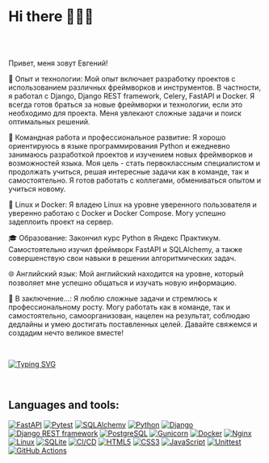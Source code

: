 # Hi there 👋👋👋

<br/>
<br/>


Привет, меня зовут Евгений!

💼 Опыт и технологии:
Мой опыт включает разработку проектов с использованием различных фреймворков и инструментов. В частности, я работал с
Django, Django REST framework, Celery, FastAPI и Docker. Я всегда готов браться за новые фреймворки и технологии, если
это необходимо для проекта. Меня увлекают сложные задачи и поиск оптимальных решений.

🤝 Командная работа и профессиональное развитие:
Я хорошо ориентируюсь в языке программирования Python и ежедневно занимаюсь разработкой проектов и изучением новых
фреймворков и возможностей языка. Моя цель - стать первоклассным специалистом и продолжать учиться, решая интересные
задачи как в команде, так и самостоятельно. Я готов работать с коллегами, обмениваться опытом и учиться новому.

🐧 Linux и Docker:
Я владею Linux на уровне уверенного пользователя и уверенно работаю с Docker и Docker Compose. Могу успешно задеплоить
проект на сервер.

🎓 Образование:
Закончил курс Python в Яндекс Практикум. Самостоятельно изучил фреймворк FastAPI и SQLAlchemy, а также совершенствую
свои навыки в решении алгоритмических задач.

🌐 Английский язык:
Мой английский находится на уровне, который позволяет мне успешно общаться и изучать новую информацию.

🌟 В заключение...:
Я люблю сложные задачи и стремлюсь к профессиональному росту. Могу работать как в команде, так и самостоятельно,
самоорганизован, нацелен на результат, соблюдаю дедлайны и умею достигать поставленных целей. Давайте свяжемся и
создадим нечто великое вместе!

<br/>

[![Typing SVG](https://readme-typing-svg.demolab.com?font=oswald&weight=700&size=24&duration=3000&pause=1000&color=3BCAF7&random=false&width=500&height=45&lines=Yandex+Practicum+graduate+...;Back-end+and+Front-end+developer;Fullstack+developer+++%F0%9F%91%86;Python+developer+and+Javascri+++++++%F0%9F%A4%AF;damn+it+...++++++++++++%F0%9F%A4%AC)](https://git.io/typing-svg)

<br/>

## Languages and tools:

[![FastAPI](https://img.shields.io/badge/fastapi-3670A0?style=for-the-badge&logo=fastapi&logoColor=00c0ad)](https://fastapi.tiangolo.com/)
[![Pytest](https://img.shields.io/badge/pytest-3670A0?style=for-the-badge&logo=pytest&logoColor=fff45e)](https://docs.pytest.org/en/latest/)
[![SQLAlchemy](https://img.shields.io/badge/sqlalchemy-3670A0?style=for-the-badge&logo=circle&logoColor=9fca9f)](https://www.sqlalchemy.org/)
[![Python](https://img.shields.io/badge/python-3670A0?style=for-the-badge&logo=python&logoColor=ffdd54)](https://www.python.org/)
[![Django](https://img.shields.io/badge/django-3670A0?style=for-the-badge&logo=django&logoColor=11F7BB)](https://www.djangoproject.com/)
[![Django REST framework](https://img.shields.io/badge/DRF-3670A0?style=for-the-badge&logo=django&logoColor=ff7171)](https://www.django-rest-framework.org/)
[![PostgreSQL](https://img.shields.io/badge/postgres-3670A0?style=for-the-badge&logo=postgresql&logoColor=66EEFF)](https://www.postgresql.org/)
[![Gunicorn](https://img.shields.io/badge/gunicorn-3670A0?style=for-the-badge&logo=gunicorn&logoColor=11FF44)](https://gunicorn.org/)
[![Docker](https://img.shields.io/badge/docker-3670A0?style=for-the-badge&logo=docker&logoColor=33AAFF)](https://www.docker.com/)
[![Nginx](https://img.shields.io/badge/nginx-3670A0?style=for-the-badge&logo=nginx&logoColor=11FF44)](https://nginx.org/)
[![Linux](https://img.shields.io/badge/linux-3670A0?style=for-the-badge&logo=linux&logoColor=000000)](https://www.linux.org/)
[![SQLite](https://img.shields.io/badge/sqlite-3670A0.svg?style=for-the-badge&logo=sqlite&logoColor=000000)](https://www.sqlite.org/)
[![CI/CD](https://img.shields.io/badge/CI_CD-3670A0.svg?style=for-the-badge)](https://en.wikipedia.org/wiki/CI/CD)
[![HTML5](https://img.shields.io/badge/html-3670A0?style=for-the-badge&logo=html5&logoColor=84caf8)](https://developer.mozilla.org/en-US/docs/Web/HTML)
[![CSS3](https://img.shields.io/badge/css-3670A0?style=for-the-badge&logo=css3&logoColor=f16529)](https://developer.mozilla.org/en-US/docs/Web/CSS)
[![JavaScript](https://img.shields.io/badge/js-3670A0?style=for-the-badge&logo=javascript&logoColor=F7DF1E)](https://developer.mozilla.org/en-US/docs/Web/JavaScript)
[![Unittest](https://img.shields.io/badge/Unittest-3670A0.svg?style=for-the-badge)](https://docs.python.org/3/library/unittest.html)
[![GitHub Actions](https://img.shields.io/badge/github_actions-3670A0.svg?style=for-the-badge&logo=github&logoColor=white)](https://github.com/features/actions)

<br/>
